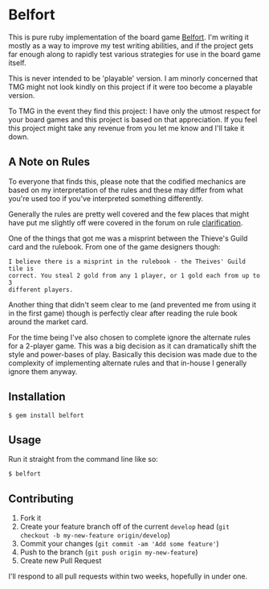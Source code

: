 # Belfort

This is pure ruby implementation of the board game
[Belfort](http://playtmg.com/products/belfort). I'm writing it mostly as a way
to improve my test writing abilities, and if the project gets far enough along
to rapidly test various strategies for use in the board game itself.

This is never intended to be 'playable' version. I am minorly concerned that TMG
might not look kindly on this project if it were too become a playable version.

To TMG in the event they find this project: I have only the utmost respect for
your board games and this project is based on that appreciation. If you feel
this project might take any revenue from you let me know and I'll take it down.

## A Note on Rules

To everyone that finds this, please note that the codified mechanics are based
on my interpretation of the rules and these may differ from what you're used
too if you've interpreted something differently.

Generally the rules are pretty well covered and the few places that might have
put me slightly off were covered in the forum on rule
[clarification](http://boardgamegeek.com/forum/384119/belfort/rules).

One of the things that got me was a misprint between the Thieve's Guild card
and the rulebook. From one of the game designers though:

    I believe there is a misprint in the rulebook - the Theives' Guild tile is
    correct. You steal 2 gold from any 1 player, or 1 gold each from up to 3
    different players.

Another thing that didn't seem clear to me (and prevented me from using it in
the first game) though is perfectly clear after reading the rule book around
the market card.

For the time being I've also chosen to complete ignore the alternate rules for
a 2-player game. This was a big decision as it can dramatically shift the style
and power-bases of play. Basically this decision was made due to the complexity
of implementing alternate rules and that in-house I generally ignore them
anyway.

## Installation

    $ gem install belfort

## Usage

Run it straight from the command line like so:

    $ belfort

## Contributing

1. Fork it
2. Create your feature branch off of the current `develop` head (`git checkout
   -b my-new-feature origin/develop`)
3. Commit your changes (`git commit -am 'Add some feature'`)
4. Push to the branch (`git push origin my-new-feature`)
5. Create new Pull Request

I'll respond to all pull requests within two weeks, hopefully in under one.
